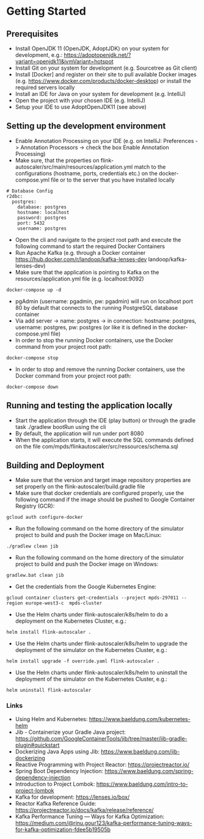 # Getting Started

## Prerequisites
* Install OpenJDK 11 (OpenJDK, AdoptJDK) on your system for development, e.g.: https://adoptopenjdk.net/?variant=openjdk11&jvmVariant=hotspot
* Install Git on your system for development (e.g. Sourcetree as Git client)
* Install [Docker] and register on their site to pull available Docker images (e.g. https://www.docker.com/products/docker-desktop) or install the required servers locally
* Install an IDE for Java on your system for development (e.g. IntelliJ)
* Open the project with your chosen IDE (e.g. IntelliJ)
* Setup your IDE to use AdoptOpenJDK11 (see above)

## Setting up the development environment
* Enable Annotation Processing on your IDE (e.g. on IntelliJ: Preferences -> Annotation Processors -> check the box Enable Annotation Processing)
* Make sure, that the properties on flink-autoscaler/src/main/resources/application.yml match to the configurations (hostname, ports, credentials etc.) on the docker-compose.yml file or to the server that you have installed locally
```
# Database Config
r2dbc:
  postgres:
    database: postgres
    hostname: localhost
    password: postgres
    port: 5432
    username: postgres
```
* Open the cli and navigate to the project root path and execute the following command to start the required Docker Containers
* Run Apache Kafka (e.g. through a Docker container https://hub.docker.com/r/landoop/kafka-lenses-dev landoop/kafka-lenses-dev)
* Make sure that the application is pointing to Kafka on the resources/application.yml file (e.g. localhost:9092)
``` 
docker-compose up -d
```
* pgAdmin (username: pgadmin, pw: pgadmin) will run on localhost port 80 by default that connects to the running PostgreSQL database container
* Via add server -> name: postgres -> in connection: hostname: postgres, username: postgres, pw: postgres (or like it is defined in the docker-compose.yml file)
* In order to stop the running Docker containers, use the Docker command from your project root path:
```
docker-compose stop
```
* In order to stop and remove the running Docker containers, use the Docker command from your project root path:
```
docker-compose down
```

## Running and testing the application locally
* Start the application through the IDE (play button) or through the gradle task ./gradlew bootRun using the cli
* By default, the application will run under port 8080
* When the application starts, it will execute the SQL commands defined on the file com/mpds/flinkautoscaler/src/ressources/schema.sql

## Building and Deployment
* Make sure that the version and target image repository properties are set properly on the flink-autoscaler/build.gradle file
* Make sure that docker credentials are configured properly, use the following command if the image should be pushed to Google Container Registry (GCR):
```
gcloud auth configure-docker
```
* Run the following command on the home directory of the simulator project to build and push the Docker image on Mac/Linux:
```
./gradlew clean jib
```
* Run the following command on the home directory of the simulator project to build and push the Docker image on Windows:
```
gradlew.bat clean jib
```
* Get the credentials from the Google Kubernetes Engine:
```
gcloud container clusters get-credentials --project mpds-297011 --region europe-west3-c  mpds-cluster
```
* Use the Helm charts under flink-autoscaler/k8s/helm to do a deployment on the Kubernetes Cluster, e.g.:
```
helm install flink-autoscaler .
```
* Use the Helm charts under flink-autoscaler/k8s/helm to upgrade the deployment of the simulator on the Kubernetes Cluster, e.g.:
```
helm install upgrade -f override.yaml flink-autoscaler .
```
* Use the Helm charts under flink-autoscaler/k8s/helm to uninstall the deployment of the simulator on the Kubernetes Cluster, e.g.:
```
helm uninstall flink-autoscaler
```

### Links
* Using Helm and Kubernetes: https://www.baeldung.com/kubernetes-helm
* Jib - Containerize your Gradle Java project: https://github.com/GoogleContainerTools/jib/tree/master/jib-gradle-plugin#quickstart
* Dockerizing Java Apps using Jib: https://www.baeldung.com/jib-dockerizing
* Reactive Programming with Project Reactor: https://projectreactor.io/
* Spring Boot Dependency Injection: https://www.baeldung.com/spring-dependency-injection
* Introduction to Project Lombok: https://www.baeldung.com/intro-to-project-lombok
* Kafka for development: https://lenses.io/box/
* Reactor Kafka Reference Guide: https://projectreactor.io/docs/kafka/release/reference/
* Kafka Performance Tuning — Ways for Kafka Optimization: https://medium.com/@rinu.gour123/kafka-performance-tuning-ways-for-kafka-optimization-fdee5b19505b
    
